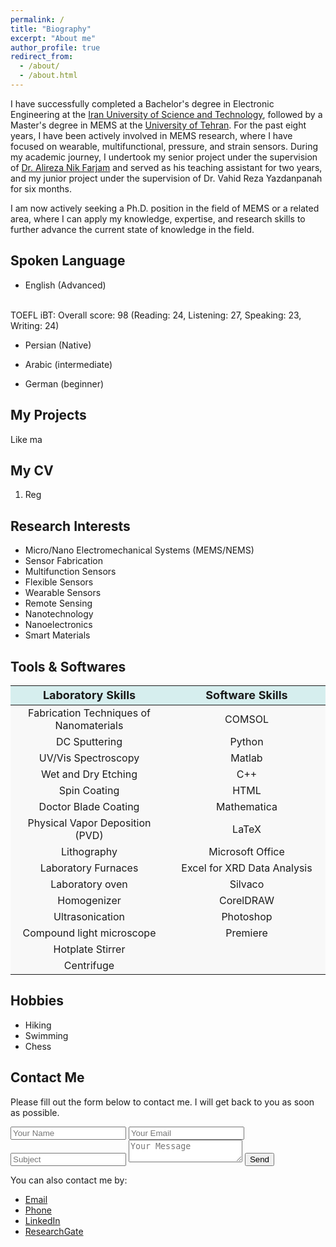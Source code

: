 ```yaml
---
permalink: /
title: "Biography"
excerpt: "About me"
author_profile: true
redirect_from: 
  - /about/
  - /about.html
---
```



I have successfully completed a Bachelor's degree in Electronic Engineering at the <a href="https://www.iust.ac.ir/en">Iran University of Science and Technology</a>, followed by a Master's degree in MEMS at the <a href="https://ut.ac.ir/en">University of Tehran</a>. For the past eight years, I have been actively involved in MEMS research, where I have focused on wearable, multifunctional, pressure, and strain sensors. During my academic journey, I undertook my senior project under the supervision of <a href="https://scholar.google.com/citations?user=cGcTjmq0Uh4C&hl=en
">Dr. Alireza Nik Farjam</a> and served as his teaching assistant for two years, and my junior project under the supervision of Dr. Vahid Reza Yazdanpanah for six months.

I am now actively seeking a Ph.D. position in the field of MEMS or a related area, where I can apply my knowledge, expertise, and research skills to further advance the current state of knowledge in the field.



Spoken Language
------

* English (Advanced)
<br> 
TOEFL iBT: Overall score: 98 (Reading: 24, Listening: 27, Speaking: 23, Writing: 24)

* Persian (Native)

* Arabic (intermediate)

* German (beginner)



My Projects
------
Like ma

My CV
------
1. Reg



Research Interests
------
* Micro/Nano Electromechanical Systems (MEMS/NEMS)
* Sensor Fabrication
* Multifunction Sensors
* Flexible Sensors
* Wearable Sensors
* Remote Sensing 
* Nanotechnology
* Nanoelectronics
* Smart Materials



Tools & Softwares
------
<table class="table table-bordered table-striped">
  <thead>
    <tr>
      <th style="text-align: center; background-color: #D6EEEE; font-size:18px">Laboratory Skills</th>
      <th style="text-align: center; background-color: #D6EEEE; font-size:18px">Software Skills</th>
    </tr>
  </thead>
  <tbody>
    <tr>
      <td style="width: 50%;text-align: center; background-color: #F8F8F8">Fabrication Techniques of Nanomaterials</td>
      <td style="width: 50%;text-align: center; background-color: #F8F8F8">COMSOL</td>
    </tr>
    <tr>
      <td style="width: 50%;text-align: center; background-color: #F8F8F8">DC Sputtering</td>
      <td style="width: 50%;text-align: center; background-color: #F8F8F8">Python</td>
    </tr>
    <tr>
      <td style="width: 50%;text-align: center; background-color: #F8F8F8">UV/Vis Spectroscopy</td>
      <td style="width: 50%;text-align: center; background-color: #F8F8F8">Matlab</td>
    </tr>
    <tr>
      <td style="width: 50%;text-align: center; background-color: #F8F8F8">Wet and Dry Etching</td>
      <td style="width: 50%;text-align: center; background-color: #F8F8F8">C++</td>
    </tr>
    <tr>
      <td style="width: 50%;text-align: center; background-color: #F8F8F8">Spin Coating</td>
      <td style="width: 50%;text-align: center; background-color: #F8F8F8">HTML</td>
    </tr>
    <tr>
      <td style="width: 50%;text-align: center; background-color: #F8F8F8">Doctor Blade Coating</td>
      <td style="width: 50%;text-align: center; background-color: #F8F8F8">Mathematica</td>
    </tr>
    <tr>
      <td style="width: 50%;text-align: center; background-color: #F8F8F8">Physical Vapor Deposition (PVD)</td>
      <td style="width: 50%;text-align: center; background-color: #F8F8F8">LaTeX</td>
    </tr>
    <tr>
      <td style="width: 50%;text-align: center; background-color: #F8F8F8">Lithography</td>
      <td style="width: 50%;text-align: center; background-color: #F8F8F8">Microsoft Office</td>
    </tr>
    <tr>
      <td style="width: 50%;text-align: center; background-color: #F8F8F8">Laboratory Furnaces</td>
      <td style="width: 50%;text-align: center; background-color: #F8F8F8">Excel for XRD Data Analysis</td>
    </tr>
     <tr>
      <td style="width: 50%;text-align: center; background-color: #F8F8F8">Laboratory oven</td>
      <td style="width: 50%;text-align: center; background-color: #F8F8F8">Silvaco</td>
    </tr>
    <tr>
      <td style="width: 50%;text-align: center; background-color: #F8F8F8">Homogenizer</td>
      <td style="width: 50%;text-align: center; background-color: #F8F8F8">CorelDRAW</td>
    </tr>
    <tr>
      <td style="width: 50%;text-align: center; background-color: #F8F8F8">Ultrasonication</td>
      <td style="width: 50%;text-align: center; background-color: #F8F8F8">Photoshop</td>
    </tr>
     <tr>
      <td style="width: 50%;text-align: center; background-color: #F8F8F8">Compound light microscope</td>
      <td style="width: 50%;text-align: center; background-color: #F8F8F8">Premiere</td>
    </tr>
    <tr>
      <td style="width: 50%;text-align: center; background-color: #F8F8F8">Hotplate Stirrer</td>
      <td style="width: 50%;text-align: center; background-color: #F8F8F8"></td>
    </tr>
    <tr>
      <td style="width: 50%;text-align: center; background-color: #F8F8F8">Centrifuge</td>
      <td style="width: 50%;text-align: center; background-color: #F8F8F8"></td>
    </tr>
  </tbody>
</table>




**Hobbies**
------

* Hiking
* Swimming
* Chess

  

Contact Me
------

<section class="contact-me">
  <div class="row">
    <div class="col-md-6">
      <p>
        Please fill out the form below to contact me. I will get back to you as soon as possible.
      </p>
      <form action="mailto:hediehsavari@gmail.com" method="post">
        <input type="hidden" name="from" value="your@email.address">
        <input type="text" name="name" placeholder="Your Name">
        <input type="email" name="email" placeholder="Your Email">
        <input type="text" name="subject" placeholder="Subject">
        <textarea name="message" placeholder="Your Message"></textarea>
        <button type="submit">Send</button>
      </form>
    </div>
    <div class="col-md-6">
      <p>
        You can also contact me by:
      </p>
      <ul>
        <li><a href="mailto:hediehsavari@gmail.com">Email</a></li>
        <li><a href="tel:+989370763755">Phone</a></li>
        <li><a href="https://www.linkedin.com/in/hediyeh-savari-6b065b106/">LinkedIn</a></li>
        <li><a href="https://www.researchgate.net/profile/Hediyeh-Savari">ResearchGate</a></li>
      </ul>
    </div>
  </div>
</section>




